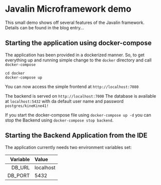 # Javalin Microframework demo

This small demo shows off several features of the Javalin framework.
Details can be found in the blog entry...


## Starting the application using docker-compose

The application has been provided in a dockerized manner. 
So, to get everything up and running simple change to the `docker` directory and call `docker-compose`

    cd docker
    docker-compose up
    
You can now access the simple frontend at `http://localhost:7080`

The backend is served on `http://localhost:7000`
The database is available at `localhost:5432` with da default user name and password `postgres/kineKine41!`

If you start the docker-compose file using `docker-compose up -d` you can stop the Backend using `docker-compose stop backend`.

## Starting the Backend Application from the IDE

The application currently needs two environment variables set:

| Variable | Value     |
|---------:|:----------|
| DB_URL   | localhost |
| DB_PORT  | 5432      |



